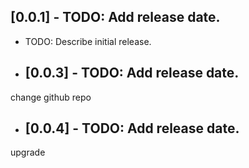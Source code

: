 ## [0.0.1] - TODO: Add release date.

* TODO: Describe initial release.
* ## [0.0.3] - TODO: Add release date.
change github repo
* ## [0.0.4] - TODO: Add release date.
upgrade